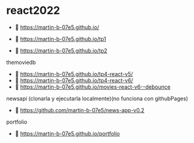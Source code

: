 # react2022
  - 🌱 https://martin-b-07e5.github.io/

  - 🚀 https://martin-b-07e5.github.io/tp1
  - 🚀 https://martin-b-07e5.github.io/tp2

  themoviedb
  - 🚀 https://martin-b-07e5.github.io/tp4-react-v5/
  - 🚀 https://martin-b-07e5.github.io/tp4-react-v6/
  - 🚀 https://martin-b-07e5.github.io/movies-react-v6--debounce

  
  
  newsapi (clonarla y ejecutarla localmente)(no funciona con githubPages)
  - 🚀 https://github.com/martin-b-07e5/news-app-v0.2
  
  portfolio
  - 👷 https://martin-b-07e5.github.io/portfolio

